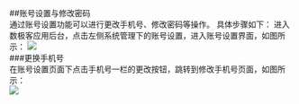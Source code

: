 ##账号设置与修改密码  
通过账号设置功能可以进行更改手机号、修改密码等操作。
具体步骤如下： 进入数极客应用后台，点击左侧系统管理下的账号设置，进入账号设置界面，如图所示：
 ![](http://www.shujike.com/images/h5/zhanghu.png)  
###更换手机号  
 在账号设置页面下点击手机号一栏的更改按钮，跳转到修改手机号页面，如图所示：  
 ![](http://www.shujike.com/images/h5/shouji.png)
